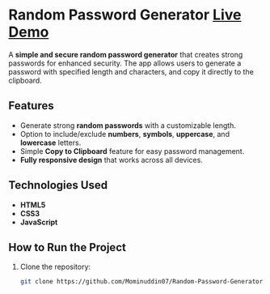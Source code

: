 # Random Password Generator [Live Demo](https://mominuddin07.github.io/password-generator)

A **simple and secure random password generator** that creates strong passwords for enhanced security. The app allows users to generate a password with specified length and characters, and copy it directly to the clipboard.

## Features

- Generate strong **random passwords** with a customizable length.
- Option to include/exclude **numbers**, **symbols**, **uppercase**, and **lowercase** letters.
- Simple **Copy to Clipboard** feature for easy password management.
- **Fully responsive design** that works across all devices.

## Technologies Used

- **HTML5**
- **CSS3**
- **JavaScript**

## How to Run the Project

1. Clone the repository:
   ```bash
   git clone https://github.com/Mominuddin07/Random-Password-Generator.git
